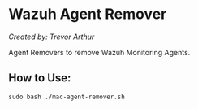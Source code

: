 # Wazuh Agent Remover
*Created by: Trevor Arthur*

Agent Removers to remove Wazuh Monitoring Agents.



## How to Use:

	sudo bash ./mac-agent-remover.sh


